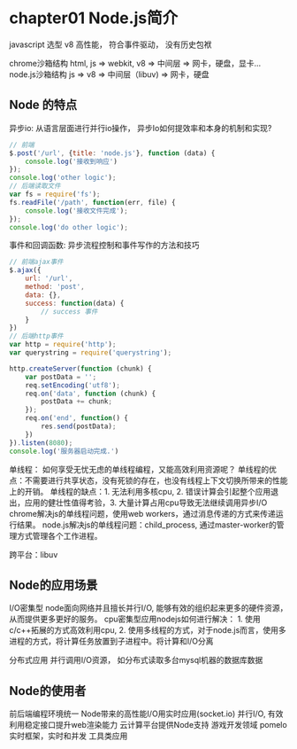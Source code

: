 # chapter01 Node.js简介
javascript 选型
v8 高性能， 符合事件驱动， 没有历史包袱

chrome沙箱结构
html, js => webkit, v8 => 中间层 => 网卡，硬盘，显卡...
node.js沙箱结构
js => v8 => 中间层（libuv) => 网卡，硬盘

## Node 的特点
异步io: 从语言层面进行并行io操作， 异步Io如何提效率和本身的机制和实现?
```js
// 前端
$.post('/url', {title: 'node.js'}, function (data) {
    console.log('接收到响应')
});
console.log('other logic');
// 后端读取文件
var fs = require('fs');
fs.readFile('/path', function(err, file) {
    console.log('接收文件完成');
});
console.log('do other logic');
```

事件和回调函数: 异步流程控制和事件写作的方法和技巧
```js 
// 前端ajax事件
$.ajax({
    url: '/url',
    method: 'post',
    data: {},
    success: function(data) {
        // success 事件
    }
})
// 后端http事件
var http = require('http');
var querystring = require('querystring');

http.createServer(function (chunk) {
    var postData = '';
    req.setEncoding('utf8');
    req.on('data', function (chunk) {
        postData += chunk;
    });
    req.on('end', function() {
        res.send(postData);
    })
}).listen(8080);
console.log('服务器启动完成.')
```

单线程： 如何享受无忧无虑的单线程编程，又能高效利用资源呢？
单线程的优点：不需要进行共享状态，没有死锁的存在，也没有线程上下文切换所带来的性能上的开销。
单线程的缺点：1. 无法利用多核cpu, 2. 错误计算会引起整个应用退出，应用的健壮性值得考验，3. 大量计算占用cpu导致无法继续调用异步I/O
chrome解决js的单线程问题，使用web workers，通过消息传递的方式来传递运行结果。
node.js解决js的单线程问题：child_process, 通过master-worker的管理方式管理各个工作进程。

跨平台：libuv

## Node的应用场景
I/O密集型
node面向网络并且擅长并行I/O, 能够有效的组织起来更多的硬件资源，从而提供更多更好的服务。
cpu密集型应用nodejs如何进行解决： 1. 使用c/c++拓展的方式高效利用cpu, 2. 使用多线程的方式，对于node.js而言，使用多进程的方式，将计算任务放置到子进程中。将计算和I/O分离

分布式应用
并行调用I/O资源， 如分布式读取多台mysql机器的数据库数据

## Node的使用者
前后端编程环境统一
Node带来的高性能I/O用实时应用(socket.io)
并行I/O, 有效利用稳定接口提升web渲染能力
云计算平台提供Node支持
游戏开发领域 pomelo实时框架，实时和并发
工具类应用
